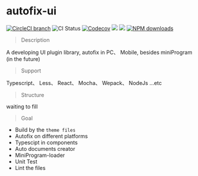 # autofix-ui


[![CircleCI branch](https://img.shields.io/circleci/project/github/ant-design/ant-design/master.svg?style=flat-square)](https://circleci.com/gh/ant-design/ant-design) ![CI Status](https://github.com/ant-design/ant-design/workflows/test/badge.svg) [![Codecov](https://img.shields.io/codecov/c/github/ant-design/ant-design/master.svg?style=flat-square)](https://codecov.io/gh/ant-design/ant-design/branch/master) [![](https://flat.badgen.net/npm/v/antd?icon=npm)](https://www.npmjs.com/package/antd) [![](https://badgen.net/npm/v/antd/next)](https://www.npmjs.com/package/antd) [![NPM downloads](http://img.shields.io/npm/dm/antd.svg?style=flat-square)](http://npmjs.com/antd)

> Description

A developing UI plugin library, autofix in PC、 Mobile, besides miniProgram (in the future)


> Support

Typescript、  Less、  React、  Mocha、 Wepack、 NodeJs ...etc


> Structure

 waiting to fill


> Goal

* Build by the `theme files`
* Autofix on different platforms
* Typescipt in components
* Auto documents creator
* MiniProgram-loader
* Unit Test
* Lint the files

